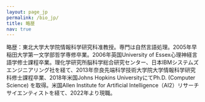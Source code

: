 ```yaml
---
layout: page_jp
permalink: /bio_jp/
title: 略歴
nav: true
---
```


略歴：東北大学大学院情報科学研究科准教授。専門は自然言語処理。2005年早稲田大学第一文学部哲学専修卒業。2006年英国University of Essex心理神経言語学修士課程卒業。理化学研究所脳科学総合研究センター、日本IBMシステムズエンジニアリング社を経て、2013年奈良先端科学技術大学院大学情報科学研究科修士課程卒業、2018年米国Johns Hopkins UniversityにてPh.D. (Computer Science) を取得。米国Allen Institute for Artificial Intelligence（AI2）リサーチサイエンティストを経て、2022年より現職。

